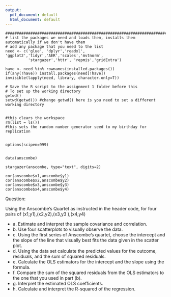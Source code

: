 ```yaml
---
output:
  pdf_document: default
  html_document: default
---
```



```
###############################################################################
# list the packages we need and loads them, installs them automatically if we don't have them
# add any package that you need to the list  
need <- c('glue', 'dplyr','readxl',  'ggplot2','tidyr','AER','scales','mvtnorm', 
          'stargazer','httr', 'repmis','gridExtra')

have <- need %in% rownames(installed.packages()) 
if(any(!have)) install.packages(need[!have]) 
invisible(lapply(need, library, character.only=T)) 

# Save the R script to the assignment 1 folder before this
# To set up the working directory
getwd()
setwd(getwd()) #change getwd() here is you need to set a different working directory


#this clears the workspace
rm(list = ls()) 
#this sets the random number generator seed to my birthday for replication


options(scipen=999)


data(anscombe)

stargazer(anscombe, type="text", digits=2)

cor(anscombe$x1,anscombe$y1)
cor(anscombe$x2,anscombe$y2)
cor(anscombe$x3,anscombe$y3)
cor(anscombe$x4,anscombe$y4)

```

Question: 

Using the Anscombe’s Quartet as instructed in the header code, for four pairs of (x1,y1),(x2,y2),(x3,y3 ),(x4,y4)

- a. Estimate and interpret the sample covariance and correlation.
- b. Use four scatterplots to visually observe the data.
- c.	Using the first series of Anscombe’s quartet, choose the intercept and the slope of the line that visually best fits the data given in the scatter plot.
- d.	Using the data set calculate the predicted values for the outcome, residuals, and the sum of squared residuals.
- e.	Calculate the OLS estimators for the intercept and the slope using the formula.
- f.	Compare the sum of the squared residuals from the OLS estimators to the one that you used in part (b).
- g.	Interpret the estimated OLS coefficients.
- h.	Calculate and interpret the R-squared of the regression.   
